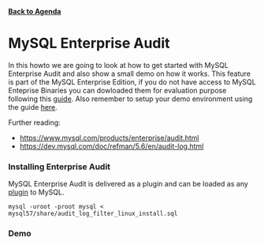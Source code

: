 **[Back to Agenda](./../README.md)**

# MySQL Enterprise Audit

In this howto we are going to look at how to get started with MySQL Enterprise Audit and also show a small demo on how it works. This feature is part of the MySQL Enterprise Edition, if you do not have access to MySQL Enteprise Binaries you can dowloaded them for evaluation purpose following this [guide](/howtos/edelivery-ee.md). Also remember to setup your demo environment using the guide [here](/howtos/install.md).

Further reading:
* https://www.mysql.com/products/enterprise/audit.html
* https://dev.mysql.com/doc/refman/5.6/en/audit-log.html


### Installing Enterprise Audit
MySQL Enterprise Audit is delivered as a plugin and can be loaded as any [plugin](https://dev.mysql.com/doc/refman/5.6/en/server-plugin-loading.html) to MySQL. 

```
mysql -uroot -proot mysql <  mysql57/share/audit_log_filter_linux_install.sql
```
### Demo

